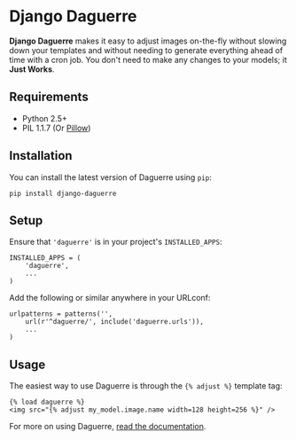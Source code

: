 Django Daguerre
===============

**Django Daguerre** makes it easy to adjust images on-the-fly without
slowing down your templates and without needing to generate everything
ahead of time with a cron job. You don't need to make any changes to
your models; it **Just Works**.

Requirements
------------

* Python 2.5+
* PIL 1.1.7 (Or [Pillow](http://pypi.python.org/pypi/Pillow))

Installation
------------

You can install the latest version of Daguerre using `pip`:

    pip install django-daguerre

Setup
-----

Ensure that `'daguerre'` is in your project's `INSTALLED_APPS`:

    INSTALLED_APPS = (
        'daguerre',
        ...
    )

Add the following or similar anywhere in your URLconf:

    urlpatterns = patterns('',
        url(r'^daguerre/', include('daguerre.urls')),
        ...
    )

Usage
-----

The easiest way to use Daguerre is through the `{% adjust %}` template tag:

    {% load daguerre %}
    <img src="{% adjust my_model.image.name width=128 height=256 %}" />

For more on using Daguerre, [read the documentation](http://django-daguerre.readthedocs.org/).